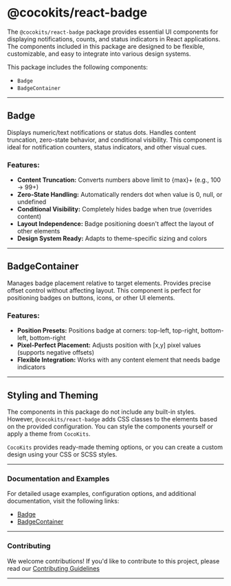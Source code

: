 # @cocokits/react-badge

The `@cocokits/react-badge` package provides essential UI components for displaying notifications, counts, and status indicators in React applications. The components included in this package are designed to be flexible, customizable, and easy to integrate into various design systems.

This package includes the following components:

- `Badge`
- `BadgeContainer`

---

## Badge

Displays numeric/text notifications or status dots. Handles content truncation, zero-state behavior, and conditional visibility. This component is ideal for notification counters, status indicators, and other visual cues.

### Features:

- **Content Truncation:** Converts numbers above limit to {max}+ (e.g., 100 → 99+)
- **Zero-State Handling:** Automatically renders dot when value is 0, null, or undefined
- **Conditional Visibility:** Completely hides badge when true (overrides content)
- **Layout Independence:** Badge positioning doesn't affect the layout of other elements
- **Design System Ready:** Adapts to theme-specific sizing and colors

---

## BadgeContainer

Manages badge placement relative to target elements. Provides precise offset control without affecting layout. This component is perfect for positioning badges on buttons, icons, or other UI elements.

### Features:

- **Position Presets:** Positions badge at corners: top-left, top-right, bottom-left, bottom-right
- **Pixel-Perfect Placement:** Adjusts position with [x,y] pixel values (supports negative offsets)
- **Flexible Integration:** Works with any content element that needs badge indicators

---

## Styling and Theming

The components in this package do not include any built-in styles. However, `@cocokits/react-badge` adds CSS classes to the elements based on the provided configuration. You can style the components yourself or apply a theme from `CocoKits`.

`CocoKits` provides ready-made theming options, or you can create a custom design using your CSS or SCSS styles.

---

### Documentation and Examples
For detailed usage examples, configuration options, and additional documentation, visit the following links:
- [Badge](https://react.cocokits.com/?path=/docs/ui-components-badge--docs)
- [BadgeContainer](https://react.cocokits.com/?path=/docs/ui-components-badge-container--docs)

---

### Contributing
We welcome contributions! If you'd like to contribute to this project, please read our [Contributing Guidelines](https://github.com/coco-base/cocokits/blob/main/CONTRIBUTING.md)

---
